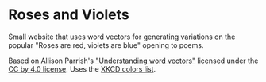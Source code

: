 # Roses and Violets

Small website that uses word vectors for generating variations
on the popular "Roses are red, violets are blue" opening to poems.

Based on Allison Parrish's ["Understanding word vectors"](https://gist.github.com/aparrish/2f562e3737544cf29aaf1af30362f469)
licensed under the [CC by 4.0 license](https://creativecommons.org/licenses/by/4.0/).
Uses the [XKCD colors list](https://xkcd.com/color/rgb/).
